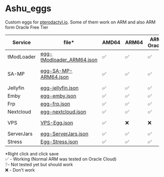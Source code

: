 # Ashu_eggs
Custom eggs for [pterodactyl.io](https://pterodactyl.io). 
Some of them work on ARM and also ARM form Oracle Free Tier

| Service | file* | AMD64 | ARM64 | ARM Oracle | More info |
|--|--|--|--|--|--|
| tModLoader | [egg-tModloader_ARM64.json](https://github.com/Ashu11-A/Ashu_eggs/raw/main/egg-tModloader_ARM64.json) | ✅ | ✅ | ✅ |Rodando nativamente
| SA-MP | [egg-SA-MP-ARM64.json](https://github.com/Ashu11-A/Ashu_eggs/raw/main/egg-SA-MP-ARM64.json) | ✅ | ✅ | ✅ |Emulado no ARM com Box86
| Jellyfin | [egg-jellyfin.json](https://github.com/Ashu11-A/Ashu_eggs/blob/main/egg-jellyfin.json) | ✅ | ✅ | ✅ |
| Emby | [egg-emby.json](https://github.com/Ashu11-A/Ashu_eggs/blob/main/egg-emby.json) | ✅ | ✅ | ✅ |
| Frp | [egg-frp.json](https://github.com/Ashu11-A/Ashu_eggs/blob/main/egg-frp.json) | ✅ | ✅ | ✅ |
| Nextcloud | [egg-nextcloud.json](https://github.com/Ashu11-A/Ashu_eggs/blob/main/egg-nextcloud.json) | ✅ | ✅ | ✅ |
| VPS | [VPS-Egg.json](https://github.com/Ashu11-A/Ashu_eggs/blob/main/VPS-Egg.json) | ✅ | ❌ | ❌ | Root com Proot
| ServerJars | [egg-ServerJars.json](https://github.com/Ashu11-A/Ashu_eggs/blob/main/egg-ServerJars.json) | ✅ | ✅ | ✅ |
| Stress | [Egg-Stress.json](https://github.com/Ashu11-A/Ashu_eggs/blob/main/Egg-Stress.json) | ✅ | ✅ | ✅ |


*Right click and click save  
✅ - Working (Normal ARM was tested on Oracle Cloud)  
❔- Not tested yet but should work  
❌ - Don't work 
